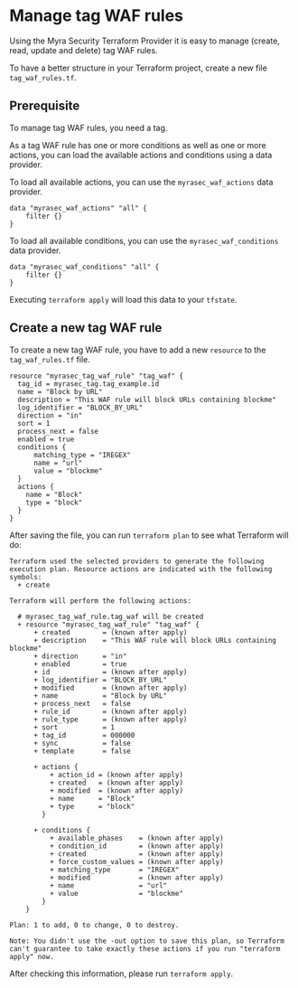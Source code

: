 # Manage tag WAF rules

Using the Myra Security Terraform Provider it is easy to manage (create, read, update and delete) tag WAF rules.

To have a better structure in your Terraform project, create a new file `tag_waf_rules.tf`.

## Prerequisite

To manage tag WAF rules, you need a tag.

As a tag WAF rule has one or more conditions as well as one or more actions, you can load the available actions and conditions using a data provider.

To load all available actions, you can use the `myrasec_waf_actions` data provider.
```hcl
data "myrasec_waf_actions" "all" {
    filter {}
}
```

To load all available conditions, you can use the `myrasec_waf_conditions` data provider.
```hcl
data "myrasec_waf_conditions" "all" {
    filter {}
}
```
Executing `terraform apply` will load this data to your `tfstate`.

## Create a new tag WAF rule
To create a new tag WAF rule, you have to add a new `resource` to the `tag_waf_rules.tf` file.

```hcl
resource "myrasec_tag_waf_rule" "tag_waf" {
  tag_id = myrasec_tag.tag_example.id
  name = "Block by URL"
  description = "This WAF rule will block URLs containing blockme"
  log_identifier = "BLOCK_BY_URL"
  direction = "in"
  sort = 1
  process_next = false
  enabled = true
  conditions {
      matching_type = "IREGEX"
      name = "url"
      value = "blockme"
  }
  actions {
    name = "Block"
    type = "block"
  }
}
```
After saving the file, you can run `terraform plan` to see what Terraform will do:
```
Terraform used the selected providers to generate the following execution plan. Resource actions are indicated with the following symbols:
  + create

Terraform will perform the following actions:

  # myrasec_tag_waf_rule.tag_waf will be created
  + resource "myrasec_tag_waf_rule" "tag_waf" {
      + created        = (known after apply)
      + description    = "This WAF rule will block URLs containing blockme"
      + direction      = "in"
      + enabled        = true
      + id             = (known after apply)
      + log_identifier = "BLOCK_BY_URL"
      + modified       = (known after apply)
      + name           = "Block by URL"
      + process_next   = false
      + rule_id        = (known after apply)
      + rule_type      = (known after apply)
      + sort           = 1
      + tag_id         = 000000
      + sync           = false
      + template       = false

      + actions {
          + action_id = (known after apply)
          + created   = (known after apply)
          + modified  = (known after apply)
          + name      = "Block"
          + type      = "block"
        }

      + conditions {
          + available_phases    = (known after apply)
          + condition_id        = (known after apply)
          + created             = (known after apply)
          + force_custom_values = (known after apply)
          + matching_type       = "IREGEX"
          + modified            = (known after apply)
          + name                = "url"
          + value               = "blockme"
        }
    }

Plan: 1 to add, 0 to change, 0 to destroy.

Note: You didn't use the -out option to save this plan, so Terraform can't guarantee to take exactly these actions if you run "terraform apply" now.
```

After checking this information, please run `terraform apply`.
